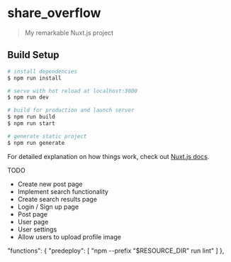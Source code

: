 # share_overflow

> My remarkable Nuxt.js project

## Build Setup

``` bash
# install dependencies
$ npm run install

# serve with hot reload at localhost:3000
$ npm run dev

# build for production and launch server
$ npm run build
$ npm run start

# generate static project
$ npm run generate
```

For detailed explanation on how things work, check out [Nuxt.js docs](https://nuxtjs.org).



TODO

- Create new post page
- Implement search functionality
- Create search results page
- Login / Sign up page
- Post page
- User page
- User settings
- Allow users to upload profile image


<!-- firebase.json -->
"functions": {
  "predeploy": [
    "npm --prefix \"$RESOURCE_DIR\" run lint"
  ]
},
